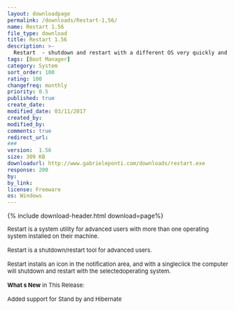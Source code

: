 ```yaml
---
layout: downloadpage
permalink: /downloads/Restart-1,56/
name: Restart 1.56
file_type: download
title: Restart 1.56
description: >-
  Restart  - shutdown and restart with a different OS very quickly and easily
tags: [Boot Manager]
category: System
sort_order: 100
rating: 100
changefreq: monthly
priority: 0.5
published: true
create_date:
modified_date: 03/11/2017
created_by:
modified_by:
comments: true
redirect_url:
###
version:  1.56
size: 309 KB
downloadurl: http://www.gabrieleponti.com/downloads/restart.exe
response: 200
by:
by_link:
license: Freeware
os: Windows
---
```


{% include download-header.html download=page%}

<p style="fix-download-text !important">
<p><font size="2"><p>Restart is a system utility for advanced users with more than one operating system installed on their machine.<br />
<br />
Restart is a shutdown/restart tool for advanced users.<br />
<br />
Restart installs an icon in the notification area, and with a singleclick the computer will shutdown and restart with the selectedoperating system.<br />
<br />
<strong>What s New</strong> in This Release:<br />
<br />
Added support for Stand by and Hibernate</p></p></p>
